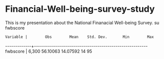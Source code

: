 # Financial-Well-being-survey-study
This is my presentation about the National Finanacial Well-being Survey. su fwbscore

    Variable |        Obs        Mean    Std. Dev.       Min        Max
-------------+---------------------------------------------------------
    fwbscore |      6,300    56.10063    14.07592         14         95



